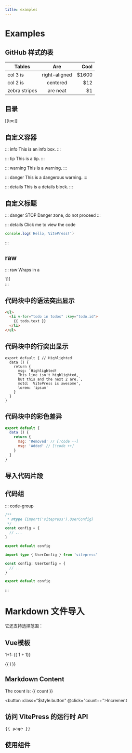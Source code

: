 ```yaml
---
title: examples
---
```

# Examples

## GitHub 样式的表

| Tables        |      Are      |  Cool |
| ------------- | :-----------: | ----: |
| col 3 is      | right-aligned | $1600 |
| col 2 is      |   centered    |   $12 |
| zebra stripes |   are neat    |    $1 |

## 目录
[[toc]]

## 自定义容器
::: info
This is an info box.
:::

::: tip
This is a tip.
:::

::: warning
This is a warning.
:::

::: danger
This is a dangerous warning.
:::

::: details
This is a details block.
:::

## 自定义标题
::: danger STOP
Danger zone, do not proceed
:::

::: details Click me to view the code
```js
console.log('Hello, VitePress!')
```
:::

## raw
::: raw
Wraps in a <div class="vp-raw">111</div>
:::

## 代码块中的语法突出显示
```html
<ul>
  <li v-for="todo in todos" :key="todo.id">
    {{ todo.text }}
  </li>
</ul>
```

## 代码块中的行突出显示
```js{1,4,6-8}
export default { // Highlighted
  data () {
    return {
      msg: `Highlighted!
      This line isn't highlighted,
      but this and the next 2 are.`,
      motd: 'VitePress is awesome',
      lorem: 'ipsum'
    }
  }
}
```

## 代码块中的彩色差异
```js
export default {
  data () {
    return {
      msg: 'Removed' // [!code --]
      msg: 'Added' // [!code ++]
    }
  }
}
```

## 导入代码片段

## 代码组
::: code-group

```js [config.js]
/**
 * @type {import('vitepress').UserConfig}
 */
const config = {
  // ...
}

export default config
```

```ts [config.ts]
import type { UserConfig } from 'vitepress'

const config: UserConfig = {
  // ...
}

export default config
```
:::

# Markdown 文件导入
<!--@include: ./component/grid.md-->

它还支持选择范围：
<!--@include: ./parts/basics.md{3,}-->

## Vue模板
1+1: {{ 1 + 1}}

<span v-for="i in 3">{{ i }}</span>

<script setup>
import { ref } from 'vue'
import { useData } from 'vitepress'

const { page } = useData()

const count = ref(0)
</script>

## Markdown Content

The count is: {{ count }}

<button :class="$style.button" @click="count++">Increment</button>

<style module>
.button {
  color: red;
  font-weight: bold;
}
</style>

## 访问 VitePress 的运行时 API
<pre>{{ page }}</pre>

## 使用组件
<Demo />
